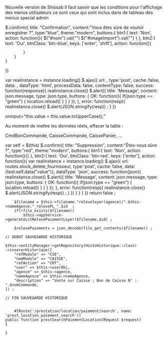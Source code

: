 Nouvelle version de Shissab 
Il faut savoir que les conditions pour l'affichage des menus utilisateurs ce sont ceux qui sont inclus dans de tableau des menus special admin


$.confirm({
    title: "Confirmation",
    content:"Vous êtes sûre de vouloir enregistrer ?",
    type:"blue",
    theme:"modern",
    buttons:{
        btn1:{
            text: 'Non',
            action: function(){
                $("#nom").val("")
                $("#imageImport").val("")
            }
        },
        btn2:{
            text: 'Oui',
            btnClass: 'btn-blue',
            keys: ['enter', 'shift'],
            action: function(){
                
            }
        }
    }
})

var realinstance = instance.loading()
$.ajax({
    url: ,
    type:'post',
    cache: false,
    data: ,
    dataType: 'html',
    processData: false,
    contentType: false,
    success: function(response){
        realinstance.close()
        $.alert({
            title: 'Message',
            content: json.message,
            type: json.type,
            buttons: {
                OK: function(){
                    if(json.type == "green")
                    {
                        location.reload()
                    }
                }
            }
        });
    },
    error: function(resp){
        realinstance.close()
        $.alert(JSON.stringify(resp)) ;
    }
})

oninput="this.value = this.value.toUpperCase();"

Au moment de mettre les données réels, effacer la table : 

CmdBonCommande, CaisseCommande, CaissePanier, ...

var self = $(this)
        $.confirm({
            title: "Suppression",
            content:"Êtes-vous sûre ?",
            type:"red",
            theme:"modern",
            buttons:{
                btn1:{
                    text: 'Non',
                    action: function(){}
                },
                btn2:{
                    text: 'Oui',
                    btnClass: 'btn-red',
                    keys: ['enter'],
                    action: function(){
                        var realinstance = instance.loading()
                        $.ajax({
                            url: routes.stock_delete_fournisseur,
                            type:'post',
                            cache: false,
                            data:{test:self.data("value")},
                            dataType: 'json',
                            success: function(json){
                                realinstance.close()
                                $.alert({
                                    title: 'Message',
                                    content: json.message,
                                    type: json.type,
                                    buttons: {
                                        OK: function(){
                                            if(json.type == "green")
                                            {
                                                location.reload()
                                            }
                                        }
                                    }
                                });
                            },
                            error: function(resp){
                                realinstance.close()
                                $.alert(JSON.stringify(resp)) ;
                            }
                        })
                    }
                }
            }
        })
        return false ;

        
        $filename = $this->filename."releveloyer(agence)/".$this->nameAgence."_relevePL_".$id  ;
        if(!file_exists($filename))
            $this->appService->generateLctRelevePaiementLoyer($filename,$id) ;

        $relevePaiements = json_decode(file_get_contents($filename)) ;

    // DEBUT SAUVEGARDE HISTORIQUE

    $this->entityManager->getRepository(HistoHistorique::class)
    ->insererHistorique([
        "refModule" => "CSE",
        "nomModule" => "CAISSE",
        "refAction" => "CRT",
        "user" => $this->userObj,
        "agence" => $this->agence,
        "nameAgence" => $this->nameAgence,
        "description" => "Vente sur Caisse ; Bon de Caisse N° : ".$numCommande,
    ]) ;

    // FIN SAUVEGARDE HISTORIQUE


        #[Route('/prestation/location/paiement/search', name: 'prest_location_paiement_search')]
    public function prestSearchPaiementLocation(Request $request)
    {
        
    }
